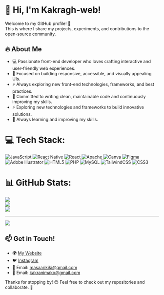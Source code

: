# 👋 Hi, I'm Kakragh-web!

Welcome to my GitHub profile! 🚀  
This is where I share my projects, experiments, and contributions to the open-source community.  

## 🔥 About Me
- 💻 Passionate front-end developer who loves crafting interactive and user-friendly web experiences.<br/> 
- 🎨 Focused on building responsive, accessible, and visually appealing UIs.<br/>
- ⚡ Always exploring new front-end technologies, frameworks, and best practices. <br/> 
- 🚀 Committed to writing clean, maintainable code and continuously improving my skills. <br/>
- ⚡ Exploring new technologies and frameworks to build innovative solutions.<br/>
- 🚀 Always learning and improving my skills.

# 💻 Tech Stack:
![JavaScript](https://img.shields.io/badge/javascript-%23323330.svg?style=for-the-badge&logo=javascript&logoColor=%23F7DF1E) ![React Native](https://img.shields.io/badge/react_native-%2320232a.svg?style=for-the-badge&logo=react&logoColor=%2361DAFB) ![React](https://img.shields.io/badge/react-%2320232a.svg?style=for-the-badge&logo=react&logoColor=%2361DAFB) ![Apache](https://img.shields.io/badge/apache-%23D42029.svg?style=for-the-badge&logo=apache&logoColor=white) ![Canva](https://img.shields.io/badge/Canva-%2300C4CC.svg?style=for-the-badge&logo=Canva&logoColor=white) ![Figma](https://img.shields.io/badge/figma-%23F24E1E.svg?style=for-the-badge&logo=figma&logoColor=white) ![Adobe Illustrator](https://img.shields.io/badge/adobe%20illustrator-%23FF9A00.svg?style=for-the-badge&logo=adobe%20illustrator&logoColor=white) ![HTML5](https://img.shields.io/badge/html5-%23E34F26.svg?style=for-the-badge&logo=html5&logoColor=white) ![PHP](https://img.shields.io/badge/php-%23777BB4.svg?style=for-the-badge&logo=php&logoColor=white) ![MySQL](https://img.shields.io/badge/mysql-4479A1.svg?style=for-the-badge&logo=mysql&logoColor=white) ![TailwindCSS](https://img.shields.io/badge/tailwindcss-%2338B2AC.svg?style=for-the-badge&logo=tailwind-css&logoColor=white) ![CSS3](https://img.shields.io/badge/css3-%231572B6.svg?style=for-the-badge&logo=css3&logoColor=white)
# 📊 GitHub Stats:
![](https://github-readme-stats.vercel.app/api?username=kakragh-web&theme=merko&hide_border=false&include_all_commits=false&count_private=false)<br/>
![](https://nirzak-streak-stats.vercel.app/?user=kakragh-web&theme=merko&hide_border=false)<br/>
![](https://github-readme-stats.vercel.app/api/top-langs/?username=kakragh-web&theme=merko&hide_border=false&include_all_commits=false&count_private=false&layout=compact)

---
[![](https://visitcount.itsvg.in/api?id=kakragh-web&icon=7&color=11)](https://visitcount.itsvg.in)

<!-- Proudly created with GPRM ( https://gprm.itsvg.in ) -->


## 📫 Get in Touch!
- 🌍 [My Website](https://lamechs.com)
- 🐦 [Instagram](https://www..instagram.com/233_kakra)
- 📧 Email: masaarikiki@gmail.com
- 📧 Email: kakranimako@gmail.com

Thanks for stopping by! 😊 Feel free to check out my repositories and collaborate. 🚀  
